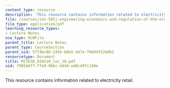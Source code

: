 ```yaml
---
content_type: resource
description: 'This resource contains information related to electricity retail. '
file: /courses/ids-505j-engineering-economics-and-regulation-of-the-electric-power-sector-spring-2010/7905b6f7f7e9966c4444ed0c497c140e_MITESD_934S10_lec_18.pdf
file_type: application/pdf
learning_resource_types:
- Lecture Notes
ocw_type: OCWFile
parent_title: Lecture Notes
parent_type: CourseSection
parent_uid: 5774bc80-245b-b8a5-d47e-f6894552b0b3
resourcetype: Document
title: MITESD_934S10_lec_18.pdf
uid: 7905b6f7-f7e9-966c-4444-ed0c497c140e
---
```

This resource contains information related to electricity retail. 

